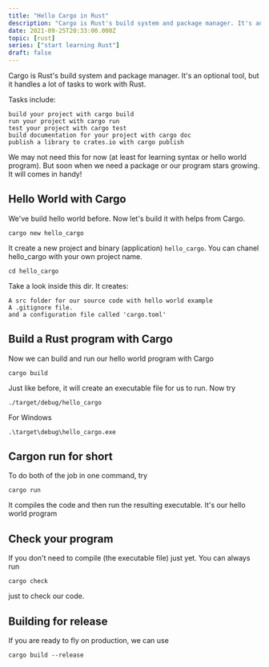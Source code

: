 ```yaml
---
title: "Hello Cargo in Rust"
description: "Cargo is Rust's build system and package manager. It's an optional tool, but it handles a lot of tasks to work with Rust"
date: 2021-09-25T20:33:00.000Z
topic: [rust]
series: ["start learning Rust"]
draft: false
---
```


Cargo is Rust's build system and package manager. It's an optional tool, but it handles a lot of tasks to work with Rust.

Tasks include:
```
build your project with cargo build
run your project with cargo run
test your project with cargo test
build documentation for your project with cargo doc
publish a library to crates.io with cargo publish
```

We may not need this for now (at least for learning syntax or hello world program). But soon when we need a package or our program stars growing. It will comes in handy!

## Hello World with Cargo
We've build hello world before. Now let's build it with helps from Cargo.
```
cargo new hello_cargo
```
It create a new project and  binary (application) `hello_cargo`.
You can chanel hello_cargo with your own project name.
```
cd hello_cargo
```
Take a look inside this dir.
It creates:
```
A src folder for our source code with hello world example
A .gitignore file.
and a configuration file called 'cargo.toml'
```

## Build a Rust program with Cargo
Now we can build and run our hello world program with Cargo
```
cargo build
```
Just like before, it will create an executable file for us to run.
Now try
```
./target/debug/hello_cargo
```
For Windows
```
.\target\debug\hello_cargo.exe
```

## Cargon run for short
To do both of the job in one command, try
```
cargo run
```
It compiles the code and then run the resulting executable.
It's our hello world program

## Check your program
If you don't need to compile (the executable file) just yet. You can always run
```
cargo check
```
just to check our code.

## Building for release
If you are ready to fly on production, we can use
```
cargo build --release
```